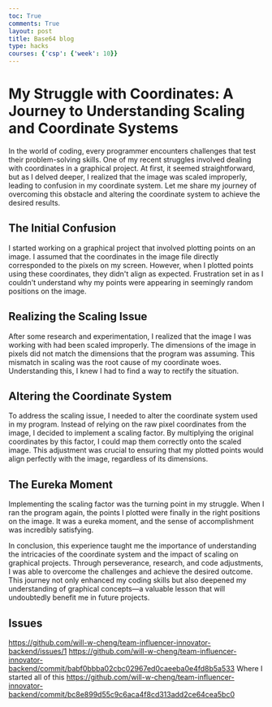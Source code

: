 ```yaml
---
toc: True
comments: True
layout: post
title: Base64 blog
type: hacks
courses: {'csp': {'week': 10}}
---
```


# My Struggle with Coordinates: A Journey to Understanding Scaling and Coordinate Systems

In the world of coding, every programmer encounters challenges that test their problem-solving skills. One of my recent struggles involved dealing with coordinates in a graphical project. At first, it seemed straightforward, but as I delved deeper, I realized that the image was scaled improperly, leading to confusion in my coordinate system. Let me share my journey of overcoming this obstacle and altering the coordinate system to achieve the desired results.

## The Initial Confusion

I started working on a graphical project that involved plotting points on an image. I assumed that the coordinates in the image file directly corresponded to the pixels on my screen. However, when I plotted points using these coordinates, they didn't align as expected. Frustration set in as I couldn't understand why my points were appearing in seemingly random positions on the image.

## Realizing the Scaling Issue

After some research and experimentation, I realized that the image I was working with had been scaled improperly. The dimensions of the image in pixels did not match the dimensions that the program was assuming. This mismatch in scaling was the root cause of my coordinate woes. Understanding this, I knew I had to find a way to rectify the situation.

## Altering the Coordinate System

To address the scaling issue, I needed to alter the coordinate system used in my program. Instead of relying on the raw pixel coordinates from the image, I decided to implement a scaling factor. By multiplying the original coordinates by this factor, I could map them correctly onto the scaled image. This adjustment was crucial to ensuring that my plotted points would align perfectly with the image, regardless of its dimensions.

## The Eureka Moment

Implementing the scaling factor was the turning point in my struggle. When I ran the program again, the points I plotted were finally in the right positions on the image. It was a eureka moment, and the sense of accomplishment was incredibly satisfying.

In conclusion, this experience taught me the importance of understanding the intricacies of the coordinate system and the impact of scaling on graphical projects. Through perseverance, research, and code adjustments, I was able to overcome the challenges and achieve the desired outcome. This journey not only enhanced my coding skills but also deepened my understanding of graphical concepts—a valuable lesson that will undoubtedly benefit me in future projects.

## Issues 
https://github.com/will-w-cheng/team-influencer-innovator-backend/issues/1
https://github.com/will-w-cheng/team-influencer-innovator-backend/commit/babf0bbba02cbc02967ed0caeeba0e4fd8b5a533
Where I started all of this
https://github.com/will-w-cheng/team-influencer-innovator-backend/commit/bc8e899d55c9c6aca4f8cd313add2ce64cea5bc0


